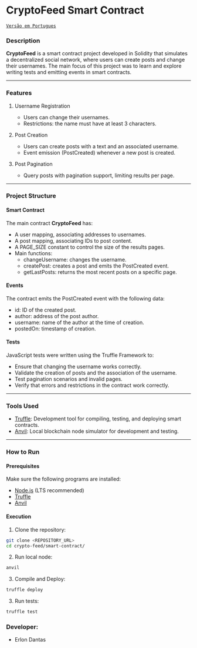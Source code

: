 # CryptoFeed Smart Contract

[`Versão em Portugues`](README-br.md)

### Description

**CryptoFeed** is a smart contract project developed in Solidity that simulates a decentralized social network, where users can create posts and change their usernames. The main focus of this project was to learn and explore writing tests and emitting events in smart contracts.

---

### Features

1. Username Registration

    - Users can change their usernames.
    - Restrictions: the name must have at least 3 characters.

2. Post Creation

    - Users can create posts with a text and an associated username.
    - Event emission (PostCreated) whenever a new post is created.

3. Post Pagination

    - Query posts with pagination support, limiting results per page.

---

### Project Structure

#### Smart Contract
The main contract **CryptoFeed** has:

- A user mapping, associating addresses to usernames.
- A post mapping, associating IDs to post content.
- A PAGE_SIZE constant to control the size of the results pages.
- Main functions:
    - changeUsername: changes the username.
    - createPost: creates a post and emits the PostCreated event.
    - getLastPosts: returns the most recent posts on a specific page.

#### Events
The contract emits the PostCreated event with the following data:
- id: ID of the created post.
- author: address of the post author.
- username: name of the author at the time of creation.
- postedOn: timestamp of creation.

#### Tests
JavaScript tests were written using the Truffle Framework to:

- Ensure that changing the username works correctly.
- Validate the creation of posts and the association of the username.
- Test pagination scenarios and invalid pages.
- Verify that errors and restrictions in the contract work correctly.

---

### Tools Used
- [Truffle](https://archive.trufflesuite.com/): Development tool for compiling, testing, and deploying smart contracts.
- [Anvil](https://getfoundry.sh/): Local blockchain node simulator for development and testing.

---

### How to Run

#### Prerequisites

Make sure the following programs are installed:

- [Node.js](https://nodejs.org/) (LTS recommended)
- [Truffle](https://archive.trufflesuite.com/)
- [Anvil](https://getfoundry.sh/)

#### Execution

1. Clone the repository:
```bash
git clone <REPOSITORY_URL>
cd crypto-feed/smart-contract/
```

2. Run local node:
```bash
anvil
```

3. Compile and Deploy:
```bash
truffle deploy
```

3. Run tests:
```bash
truffle test
```

### Developer:
- Erlon Dantas